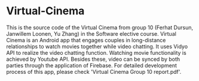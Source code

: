 # Virtual-Cinema
This is the source code of the Virtual Cinema from group 10 (Ferhat Dursun, Janwillem Loonen, Yu Zhang) in the Software elective course.  Virtual Cinema is an Android app that engages couples in long-distance relationships to watch movies together while video chatting. It uses Vidyo API to realize the video chatting function. Watching movie functionality is achieved by Youtube API. Besides these, video can be synced by both parties through the application of Firebase. For detailed development process of this app, please check 'Virtual Cinema Group 10 report.pdf'.
